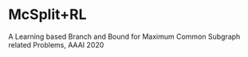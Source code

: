 # McSplit+RL
A Learning based Branch and Bound for Maximum Common Subgraph related Problems, AAAI 2020 
